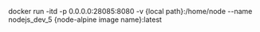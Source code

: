 docker run -itd -p 0.0.0.0:28085:8080 -v {local path}:/home/node --name nodejs_dev_5 {node-alpine image name}:latest

